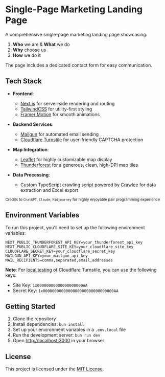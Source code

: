 # Single-Page Marketing Landing Page

A comprehensive single-page marketing landing page showcasing:

1. **Who** we are & **What** we do
2. **Why** choose us
3. **How** we do it

The page includes a dedicated contact form for easy communication.

## Tech Stack

- **Frontend**:
    - [Next.js](https://nextjs.org/) for server-side rendering and routing
    - [TailwindCSS](https://tailwindcss.com/) for utility-first styling
    - [Framer Motion](https://www.framer.com/motion/) for smooth animations

- **Backend Services**:
    - [Mailgun](https://www.mailgun.com/) for automated email sending
    - [Cloudflare Turnstile](https://www.cloudflare.com/products/turnstile/) for user-friendly CAPTCHA protection

- **Map Integration**:
    - [Leaflet](https://leafletjs.com/) for highly customizable map display
    - [Thunderforest](https://www.thunderforest.com/) for a generous, clean, high-DPI map tiles

- **Data Processing**:
    - Custom TypeScript crawling script powered by [Crawlee](https://crawlee.dev/) for data extraction and Excel export

<sup>Credits to `ChatGPT`, `Claude`, `Midjourney` for highly enjoyable pair programming experience<sup/>

## Environment Variables

To run this project, you'll need to set up the following environment variables:

```dotenv
NEXT_PUBLIC_THUNDERFOREST_API_KEY=your_thunderforest_api_key
NEXT_PUBLIC_CLOUDFLARE_SITE_KEY=your_cloudflare_site_key
CLOUDFLARE_SECRET_KEY=your_cloudflare_secret_key
MAILGUN_API_KEY=your_mailgun_api_key
MAIL_RECIPIENTS=comma,separated,email,addresses
```

**Note**: For [local testing](https://developers.cloudflare.com/turnstile/troubleshooting/testing/) of Cloudflare
Turnstile, you can use the following keys:

- Site Key: `1x00000000000000000000AA`
- Secret Key: `1x0000000000000000000000000000000AA`

## Getting Started

1. Clone the repository
2. Install dependencies: `bun install`
3. Set up your environment variables in a `.env.local` file
4. Run the development server: `bun run dev`
5. Open [http://localhost:3000](http://localhost:3000) in your browser

## License

This project is licensed under the [MIT License](LICENSE).
